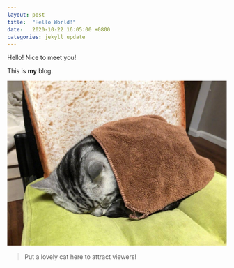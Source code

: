 ```yaml
---
layout: post
title:  "Hello World!"
date:   2020-10-22 16:05:00 +0800
categories: jekyll update
---
```

Hello! Nice to meet you!

This is **my** blog.

![Put a lovely cat here](/media/img/IMG_0088.JPG)

> Put a lovely cat here to attract viewers!
